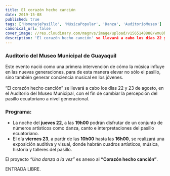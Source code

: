 ```yaml
---
title: El corazón hecho canción
date: 2019-15-08
published: true
tags: ['HomenajePasillo', 'MúsicaPopular', 'Danza', 'AuditorioMuseo']
canonical_url: false
cover_image: //res.cloudinary.com/magnvs/image/upload/v1565148888/wmu0bgogz6lplpt4xmgv.jpg
description: 'El corazón hecho canción' se llevará a cabo los días 22 y 23 de agosto, en el Auditorio del Museo Municipal, con el fin de cambiar la percepción del pasillo ecuatoriano a nivel generacional.
---
```


### Auditorio del Museo Municipal de Guayaquil  

Este evento nació como una primera intervención de cómo la música influye en las nuevas generaciones, para de esta manera elevar no sólo el pasillo, sino también generar conciencia musical en los jóvenes.<br /><br />
“El corazón hecho canción” se llevará a cabo los días 22 y 23 de agosto, en el Auditorio del Museo Municipal, con el fin de cambiar la percepción del pasillo ecuatoriano a nivel generacional.

### Programa:  

- La noche del **jueves 22**, a las **19h00** podrán disfrutar de un conjunto de números artísticos como danza, canto e interpretaciones del pasillo ecuatoriano.
- El día **viernes 23**, a partir de las **10h00** hasta las **16h00**, se realizará una exposición auditiva y visual, donde habrán cuadros artísticos, música, historia y talleres del pasillo.  

El proyecto *“Una danza a la vez”* es anexo al **“Corazón hecho canción”**.

ENTRADA LIBRE.
